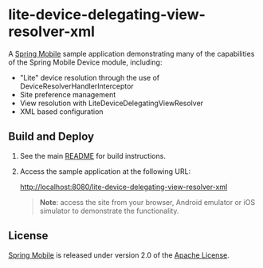 # lite-device-delegating-view-resolver-xml

A [Spring Mobile] sample application demonstrating many of the capabilities of the Spring Mobile Device module, including:

* "Lite" device resolution through the use of DeviceResolverHandlerInterceptor 
* Site preference management
* View resolution with LiteDeviceDelegatingViewResolver
* XML based configuration


## Build and Deploy

1. See the main [README](../README.md) for build instructions.

2. Access the sample application at the following URL:

    [http://localhost:8080/lite-device-delegating-view-resolver-xml][app-url]

    > **Note**: access the site from your browser, Android emulator or iOS simulator to demonstrate the functionality.


## License

[Spring Mobile] is released under version 2.0 of the [Apache License].

[app-url]: http://localhost:8080/lite-device-delegating-view-resolver-xml
[Spring Mobile]: http://www.springsource.org/spring-mobile
[Apache License]: http://www.apache.org/licenses/LICENSE-2.0
